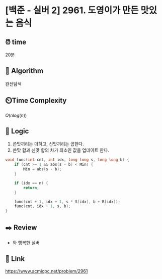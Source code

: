 # [백준 - 실버 2] 2961. 도영이가 만든 맛있는 음식
 
## ⏰  **time**
20분

## :pushpin: **Algorithm**
완전탐색

## ⏲️**Time Complexity**
$O(nlog(n))$

## :round_pushpin: **Logic**
1. 쓴맛끼리는 더하고, 신맛끼리는 곱한다.
2. 쓴맛 합과 신맛 합의 차가 최소인 값을 업데이트 한다.
```cpp
void func(int cnt, int idx, long long s, long long b) {
    if (cnt >= 1 && abs(s - b) < Min) {
        Min = abs(s - b);
    }

    if (idx == n) {
        return;
    }

    func(cnt + 1, idx + 1, s * S[idx], b + B[idx]);
    func(cnt, idx + 1, s, b);
}
```

## :black_nib: **Review**
- 와 행복한 실버

## 📡 Link
https://www.acmicpc.net/problem/2961
